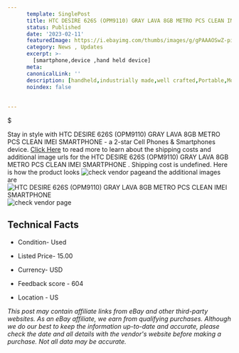 ```yaml
---
      template: SinglePost
      title: HTC DESIRE 626S (OPM9110) GRAY LAVA 8GB METRO PCS CLEAN IMEI SMARTPHONE 
      status: Published
      date: '2023-02-11'
      featuredImage: https://i.ebayimg.com/thumbs/images/g/gPAAAOSwZ-piTIjX/s-l225.jpg
      category: News , Updates
      excerpt: >-
        [smartphone,device ,hand held device]
      meta:
      canonicalLink: ''
      description: [handheld,industrially made,well crafted,Portable,Mobile,Compact,Convenient,Lightweight,Maneuverable,Man-portable,Miniature,Carriable,Hand-held,Light,Holdable,Transportable,Mobile device,Pocket-sized,On-the-go,Wireless,Cordless,Compact size,Convenient size, smartphone,device ,hand held device]
      noindex: false
      
        
---
```

$

Stay in style with HTC DESIRE 626S (OPM9110) GRAY LAVA 8GB METRO PCS CLEAN IMEI SMARTPHONE  - a 2-star Cell Phones & Smartphones device. [Click Here](https://www.ebay.com/itm/194958446733?hash=item2d646dd08d%3Ag%3AgPAAAOSwZ-piTIjX&mkevt=1&mkcid=1&mkrid=711-53200-19255-0&campid=%253CePNCampaignId%253E&customid=%253CreferenceId%253E&toolid=10049) to read more to learn about the shipping costs and additional image urls for the HTC DESIRE 626S (OPM9110) GRAY LAVA 8GB METRO PCS CLEAN IMEI SMARTPHONE . Shipping cost is undefined. Here is how the product looks ![check vendor page](https://i.ebayimg.com/thumbs/images/g/gPAAAOSwZ-piTIjX/s-l225.jpg)and the additional images are![HTC DESIRE 626S (OPM9110) GRAY LAVA 8GB METRO PCS CLEAN IMEI SMARTPHONE ](https://i.ebayimg.com/images/g/gPAAAOSwZ-piTIjX/s-l1600.jpg)![check vendor page](https://origin-galleryplus.ebayimg.com/ws/web/194958446733_2_0_1/225x225.jpg,https://origin-galleryplus.ebayimg.com/ws/web/194958446733_3_0_1/225x225.jpg,https://origin-galleryplus.ebayimg.com/ws/web/194958446733_4_0_1/225x225.jpg,https://origin-galleryplus.ebayimg.com/ws/web/194958446733_5_0_1/225x225.jpg,https://origin-galleryplus.ebayimg.com/ws/web/194958446733_6_0_1/225x225.jpg,https://origin-galleryplus.ebayimg.com/ws/web/194958446733_7_0_1/225x225.jpg,https://origin-galleryplus.ebayimg.com/ws/web/194958446733_8_0_1/225x225.jpg,https://origin-galleryplus.ebayimg.com/ws/web/194958446733_9_0_1/225x225.jpg,https://origin-galleryplus.ebayimg.com/ws/web/194958446733_10_0_1/225x225.jpg,https://origin-galleryplus.ebayimg.com/ws/web/194958446733_11_0_1/225x225.jpg,https://origin-galleryplus.ebayimg.com/ws/web/194958446733_12_0_1/225x225.jpg)



 ## Technical Facts 



     
      

 - Condition- Used 


      

 - Listed Price- 15.00 


      

 - Currency- USD 


      

 - Feedback score - 604 


      

 - Location - US 


      
      

 *_This post may contain affiliate links from eBay and other third-party websites. As an eBay affiliate, we earn from qualifying purchases. Although we do our best to keep the information up-to-date and accurate, please check the date and all details with the vendor's website before making a purchase. Not all data may be accurate._*







